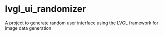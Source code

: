 # lvgl_ui_randomizer
A project to generate random user interface using the LVGL framework for image data generation
